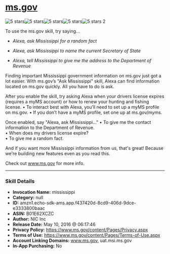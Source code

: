 # [ms.gov](http://alexa.amazon.com/#skills/amzn1.echo-sdk-ams.app.f437420d-8cd9-406d-9dce-e3333800baac)
![5 stars](../../images/ic_star_black_18dp_1x.png)![5 stars](../../images/ic_star_black_18dp_1x.png)![5 stars](../../images/ic_star_black_18dp_1x.png)![5 stars](../../images/ic_star_black_18dp_1x.png)![5 stars](../../images/ic_star_black_18dp_1x.png) 2

To use the ms.gov skill, try saying...

* *Alexa, ask Mississippi for a random fact*

* *Alexa, ask Mississippi to name the current Secretary of State*

* *Alexa, tell Mississippi to give me the address to the Department of Revenue*

Finding important Mississippi government information on ms.gov just got a lot easier. With ms.gov’s "Ask Mississippi" skill, Alexa can find information located on ms.gov quickly. All you have to do is ask. 

After you enable the skill, try asking Alexa when your drivers license expires (requires a myMS account) or how to renew your hunting and fishing license. 
•	To interact best with Alexa, you’ll need to set up a myMS profile on ms.gov. 
•	If you don’t have a myMS profile, set one up at ms.gov/myms.

Once enabled, say "Alexa, ask Mississippi..."
•	To give me the contact information to the Department of Revenue.     
•	When does my drivers license expire?  
•	To give me a random fact.

And if you want more Mississippi information from us, that's great! Because we're building new features even as you read this. 

Check out www.ms.gov for more info.

***

### Skill Details

* **Invocation Name:** mississippi
* **Category:** null
* **ID:** amzn1.echo-sdk-ams.app.f437420d-8cd9-406d-9dce-e3333800baac
* **ASIN:** B01E62XCZC
* **Author:** NIC Inc
* **Release Date:** May 10, 2016 @ 06:17:46
* **Privacy Policy:** https://www.ms.gov/content/Pages/Privacy.aspx
* **Terms of Use:** https://www.ms.gov/content/Pages/Terms-of-Use.aspx
* **Account Linking Domains:** www.ms.gov, uat.msi.ms.gov
* **In-App Purchasing:** No
